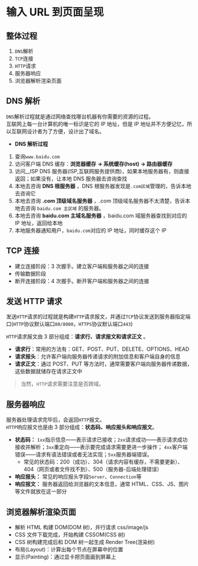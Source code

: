 # 输入 URL 到页面呈现

## 整体过程

1. `DNS`解析
2. `TCP`连接
3. `HTTP`请求
4. 服务器响应
5. 浏览器解析渲染页面

## DNS 解析

`DNS`解析过程就是通过网络查找哪台机器有你需要的资源的过程。  
互联网上每一台计算机的唯一标识是它的 IP 地址，但是 IP 地址并不方便记忆，所以互联网设计者为了方便，设计出了域名。

-   **DNS 解析过程**

1. 查询`www.baidu.com`
2. 访问客户端 DNS 缓存：**浏览器缓存 -> 系统缓存(host) -> 路由器缓存**
3. 访问\_\_ISP DNS 服务器(ISP,互联网服务提供商)，如果本地服务器有，则直接返回；如果没有，让本地 DNS 服务器去咨询查找
4. 本地去咨询 **DNS 根服务器** ，DNS 根服务器发现是`.com区域`管理的，告诉本地去咨询它
5. 本地去咨询 **.com 顶级域名服务器** ，.com 顶级域名服务器不太清楚，告诉本地去咨询 `baidu.com 主区域` 的服务器。
6. 本地去咨询 **baidu.com 主域名服务器** ，baidu.com 域服务器查找到对应的 IP 地址，返回给本地
7. 本地服务器通知用户，`baidu.com`对应的 IP 地址，同时缓存这个 IP

## TCP 连接

-   建立连接阶段：3 次握手。建立客户端和服务器之间的连接
-   传输数据阶段
-   断开连接阶段：4 次握手。断开客户端和服务器之间的连接

## 发送 HTTP 请求

发送`HTTP`请求的过程就是构建`HTTP`请求报文，并通过`TCP`协议发送到服务器指定端口(`HTTP`协议默认端口`80/8080`，`HTTPS`协议默认端口`443`)

`HTTP`请求报文由 3 部分组成：**请求行、请求报文和请求正文** 。

-   **请求行**：常用的方法有：GET、POST、PUT、DELETE、OPTIONS、HEAD
-   **请求报头**：允许客户端向服务器传递请求的附加信息和客户端自身的信息
-   **请求正文**：通过 POST、PUT 等方法时，通常需要客户端向服务器传递数据，这些数据就储存在请求正文中

> 当然，`HTTP`请求需要注意是否跨域。

## 服务器响应

服务器处理请求完毕后，会返回`HTTP`报文。  
`HTTP`响应报文也是由 3 部分组成：**状态码、响应报头和响应报文**。

-   **状态码：** `1xx`指示信息——表示请求已接收；`2xx`请求成功——表示请求成功接收并解析；`3xx`重定向——表示要完成请求需要更进一步操作；
    `4xx`客户端错误——请求有语法错误或者无法实现；`5xx`服务器端错误。
    -   常见的状态码：200（成功）、304（请求内容有缓存，不需要更新）、404（网页或者文件找不到）、500（服务器-后端处理错误）
-   **响应报头：** 常见的响应报头字段`Server`、`Connection`等
-   **响应报文：** 服务器返回给浏览器的文本信息，通常 HTML、CSS、JS、图片等文件就放在这一部分

## 浏览器解析渲染页面

-   解析 HTML 构建 DOM(DOM 树)，并行请求 css/image/js
-   CSS 文件下载完成，开始构建 CSSOM(CSS 树)
-   CSS 树构建完成后和 DOM 树一起生成 Render Tree(渲染树)
-   布局(Layout)：计算出每个节点在屏幕中的位置
-   显示(Painting)：通过显卡把页面画到屏幕上
